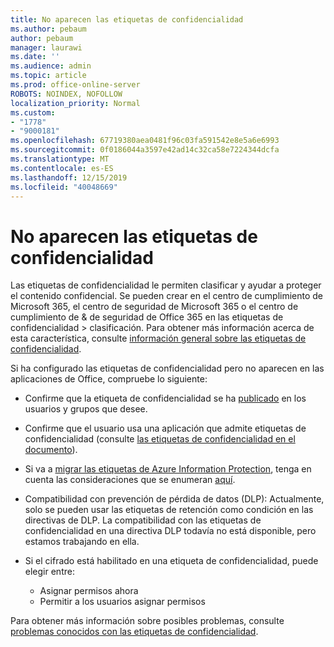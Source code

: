 ```yaml
---
title: No aparecen las etiquetas de confidencialidad
ms.author: pebaum
author: pebaum
manager: laurawi
ms.date: ''
ms.audience: admin
ms.topic: article
ms.prod: office-online-server
ROBOTS: NOINDEX, NOFOLLOW
localization_priority: Normal
ms.custom:
- "1778"
- "9000181"
ms.openlocfilehash: 67719380aea0481f96c03fa591542e8e5a6e6993
ms.sourcegitcommit: 0f0186044a3597e42ad14c32ca58e7224344dcfa
ms.translationtype: MT
ms.contentlocale: es-ES
ms.lasthandoff: 12/15/2019
ms.locfileid: "40048669"
---
```

# <a name="sensitivity-labels-not-appearing"></a>No aparecen las etiquetas de confidencialidad

Las etiquetas de confidencialidad le permiten clasificar y ayudar a proteger el contenido confidencial. Se pueden crear en el centro de cumplimiento de Microsoft 365, el centro de seguridad de Microsoft 365 o el centro de cumplimiento de & de seguridad de Office 365 en las etiquetas de confidencialidad > clasificación. Para obtener más información acerca de esta característica, consulte [información general sobre las etiquetas de confidencialidad](https://docs.microsoft.com/office365/securitycompliance/sensitivity-labels).

Si ha configurado las etiquetas de confidencialidad pero no aparecen en las aplicaciones de Office, compruebe lo siguiente:

- Confirme que la etiqueta de confidencialidad se ha [publicado](https://docs.microsoft.com/Office365/SecurityCompliance/sensitivity-labels#what-label-policies-can-do) en los usuarios y grupos que desee.

- Confirme que el usuario usa una aplicación que admite etiquetas de confidencialidad (consulte [las etiquetas de confidencialidad en el documento](https://support.office.com/article/apply-sensitivity-labels-to-your-documents-and-email-within-office-2f96e7cd-d5a4-403b-8bd7-4cc636bae0f9?ad=US&ui=en-US&rs=en-US#bkmk_whereavailable)).

- Si va a [migrar las etiquetas de Azure Information Protection](https://docs.microsoft.com/azure/information-protection/configure-policy-migrate-labels), tenga en cuenta las consideraciones que se enumeran [aquí](https://docs.microsoft.com/azure/information-protection/configure-policy-migrate-labels#considerations-for-unified-labels).

- Compatibilidad con prevención de pérdida de datos (DLP): Actualmente, solo se pueden usar las etiquetas de retención como condición en las directivas de DLP.  La compatibilidad con las etiquetas de confidencialidad en una directiva DLP todavía no está disponible, pero estamos trabajando en ella.

- Si el cifrado está habilitado en una etiqueta de confidencialidad, puede elegir entre:
    - Asignar permisos ahora
    - Permitir a los usuarios asignar permisos


Para obtener más información sobre posibles problemas, consulte [problemas conocidos con las etiquetas de confidencialidad](https://support.office.com/article/known-issues-with-sensitivity-labels-in-office-b169d687-2bbd-4e21-a440-7da1b2743edc).